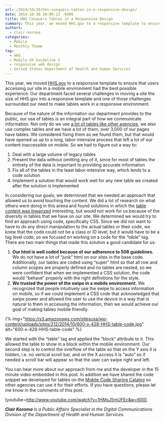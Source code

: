 ```yaml
---
url: /2014/10/30/hhs-conquers-tables-in-a-responsive-design/
date: 2014-10-30 10:00:13 -0400
title: HHS Conquers Tables in a Responsive Design
summary: This year, we moved HHS.gov to a responsive template to ensure that users accessing our site in a mobile environment had the best possible experience. Our department faced several challenges in moving a site the size of HHS.gov into a responsive template and one of those challenges surrounded our need to make tables work in
authors:
  - clair-koroma
categories:
  - Mobile
  - Monthly Theme
tag:
  - HHS
  - Mobile UX Guideline 5
  - responsive web design
  - United States Department of Health and Human Services
---
```


This year, we moved [HHS.gov](http://www.hhs.gov) to a responsive template to ensure that users accessing our site in a mobile environment had the best possible experience. Our department faced several challenges in moving a site the size of HHS.gov into a responsive template and one of those challenges surrounded our need to make tables work in a responsive environment.

Because of the nature of the information our department provides to the public, our use of tables is an integral part of how we communicate information. Not only do we use [a lot of tables like other agencies](https://www.WHATEVER/2014/10/28/trends-on-tuesday-8-ways-to-format-tables-for-responsive-web-design/ "Trends on Tuesday: 8 Ways To Format Tables for Responsive Web Design"), we also use complex tables and we have a lot of them, over 3,000 of our pages have tables. We considered fixing them as we found them, but that would have opened us up to a long, labor-intensive process that left a lot of our content inaccessible on mobile. So we had to figure out a way to:

  1. Deal with a large volume of legacy tables
  2. Present the data without omitting any of it, since for most of tables the entirety of the data is important to providing accurate information
  3. Fix all of the tables in the least labor-intensive way, which lends to a code solution
  4. Implement a solution that would work well for any new table we created after the solution is implemented

In considering our goals, we determined that we needed an approach that allowed us to avoid touching the content. We did a lot of research on what others were doing in this arena and found solutions in which the [table content was linearized](http://www.w3.org/TR/WCAG10-HTML-TECHS/#wrapped-text) interesting, but would not work for us because of the diversity in tables that we have on our site. We determined we would try to find an approach using code, specifically CSS. Since we did not want to have to do any direct manipulation to the actual tables or their code, we knew that the code could not be a class or ID level, but it would have to be a tag level code, so we focused on working on a code for the “table” tag. There are two main things that made this solution a good candidate for us:

  1. **Our html is well coded because of our adherence to 508 guidelines.** We do not have a lot of “junk” html on our sites in the base code. Additionally, our tables are coded using “super” html so that all row and column scopes are properly defined and no tables are nested, so we were confident that when we implemented a CSS solution, the code would “behave” properly with the right definitions for the style.
  2. **We trusted the power of the swipe in a mobile environment.** We recognized that people intuitively use the swipe to access information on mobile, so if we could implement a CSS code that acknowledged that swipe power and allowed the user to use the device in a way that is natural to them in accessing the information, then we would achieve our goal of making tables mobile friendly.

{% img="https://s3.amazonaws.com/sitesusa/wp-content/uploads/sites/212/2014/10/600-x-428-HHS-table-code.jpg" alt="600-x-428-HHS-table-code" %}

We started with the “table” tag and applied the “block” attribute to it. This allowed the table to show in a block within the mobile environment. Our second step is to control the overflow of the table so that on the Y axis it is hidden, i.e. no vertical scroll bar, and on the X access it is “auto” so if needed a scroll bar will appear so that the user can swipe right and left.

You can hear more about our approach from me and the developer in the 15 minute video embedded in this post. In addition we have shared the code snippet we developed for tables on the [Mobile Code Sharing Catalog](http://gsa.github.io/Mobile-Code-Catalog/web_html.html) so other agencies can use it for their efforts. If you have questions, please let me know in the comments of this post.

[youtube=http://www.youtube.com/watch?v=1HMsJ5mUFEc&w=600]

 

_**Clair Koroma** is a Public Affairs Specialist in the Digital Communications Division of the Department of Health and Human Services._